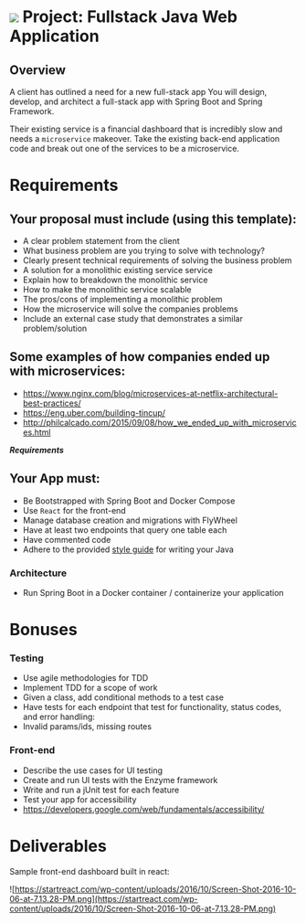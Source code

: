 # ![](https://ga-dash.s3.amazonaws.com/production/assets/logo-9f88ae6c9c3871690e33280fcf557f33.png) Project: Fullstack Java Web Application 
## Overview

A client has outlined a need for a new full-stack app
You will design, develop, and architect a full-stack app with Spring Boot and Spring Framework.

Their existing service is a financial dashboard that is incredibly slow and needs a `microservice` makeover. Take the existing back-end application code and break out one of the services to be a microservice.

# Requirements

## Your proposal must include (using this template):
- A clear problem statement from the client
- What business problem are you trying to solve with technology?
- Clearly present technical requirements of solving the business problem
- A solution for a monolithic existing service service
- Explain how to breakdown the monolithic service
- How to make the monolithic service scalable
- The pros/cons of implementing a monolithic problem
- How the microservice will solve the companies problems
- Include an external case study that demonstrates a similar problem/solution

## Some examples of how companies ended up with microservices:

- https://www.nginx.com/blog/microservices-at-netflix-architectural-best-practices/
- https://eng.uber.com/building-tincup/
- http://philcalcado.com/2015/09/08/how_we_ended_up_with_microservices.html

***Requirements***

## Your App must:

- Be Bootstrapped with Spring Boot and Docker Compose
- Use `React` for the front-end
- Manage database creation and migrations with FlyWheel
- Have at least two endpoints that query one table each
- Have commented code
- Adhere to the provided [style guide](https://google.github.io/styleguide/javaguide.html) for writing your Java

### Architecture
- Run Spring Boot in a Docker container / containerize your application

# Bonuses

### Testing
- Use agile methodologies for TDD
- Implement TDD for a scope of work
-  Given a class, add conditional methods to a test case
-  Have tests for each endpoint that test for functionality, status codes, and error handling:
- Invalid params/ids, missing routes

### Front-end
- Describe the use cases for UI testing
- Create and run UI tests with the Enzyme framework
- Write and run a jUnit test for each feature
- Test your app for accessibility
- https://developers.google.com/web/fundamentals/accessibility/

# Deliverables

Sample front-end dashboard built in react:

![https://startreact.com/wp-content/uploads/2016/10/Screen-Shot-2016-10-06-at-7.13.28-PM.png](https://startreact.com/wp-content/uploads/2016/10/Screen-Shot-2016-10-06-at-7.13.28-PM.png)
